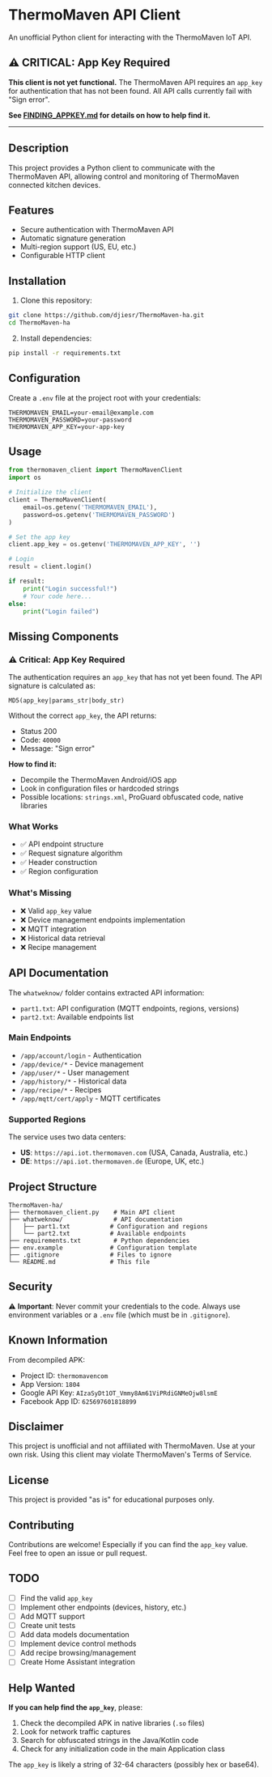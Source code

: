 # ThermoMaven API Client

An unofficial Python client for interacting with the ThermoMaven IoT API.

## ⚠️ CRITICAL: App Key Required

**This client is not yet functional.** The ThermoMaven API requires an `app_key` for authentication that has not been found. All API calls currently fail with "Sign error".

**See [FINDING_APPKEY.md](FINDING_APPKEY.md) for details on how to help find it.**

---

## Description

This project provides a Python client to communicate with the ThermoMaven API, allowing control and monitoring of ThermoMaven connected kitchen devices.

## Features

- Secure authentication with ThermoMaven API
- Automatic signature generation
- Multi-region support (US, EU, etc.)
- Configurable HTTP client

## Installation

1. Clone this repository:
```bash
git clone https://github.com/djiesr/ThermoMaven-ha.git
cd ThermoMaven-ha
```

2. Install dependencies:
```bash
pip install -r requirements.txt
```

## Configuration

Create a `.env` file at the project root with your credentials:

```env
THERMOMAVEN_EMAIL=your-email@example.com
THERMOMAVEN_PASSWORD=your-password
THERMOMAVEN_APP_KEY=your-app-key
```

## Usage

```python
from thermomaven_client import ThermoMavenClient
import os

# Initialize the client
client = ThermoMavenClient(
    email=os.getenv('THERMOMAVEN_EMAIL'),
    password=os.getenv('THERMOMAVEN_PASSWORD')
)

# Set the app key
client.app_key = os.getenv('THERMOMAVEN_APP_KEY', '')

# Login
result = client.login()

if result:
    print("Login successful!")
    # Your code here...
else:
    print("Login failed")
```

## Missing Components

### ⚠️ Critical: App Key Required

The authentication requires an `app_key` that has not yet been found. The API signature is calculated as:

```
MD5(app_key|params_str|body_str)
```

Without the correct `app_key`, the API returns:
- Status 200
- Code: `40000`
- Message: "Sign error"

**How to find it:**
- Decompile the ThermoMaven Android/iOS app
- Look in configuration files or hardcoded strings
- Possible locations: `strings.xml`, ProGuard obfuscated code, native libraries

### What Works
- ✅ API endpoint structure
- ✅ Request signature algorithm
- ✅ Header construction
- ✅ Region configuration

### What's Missing
- ❌ Valid `app_key` value
- ❌ Device management endpoints implementation
- ❌ MQTT integration
- ❌ Historical data retrieval
- ❌ Recipe management

## API Documentation

The `whatweknow/` folder contains extracted API information:

- `part1.txt`: API configuration (MQTT endpoints, regions, versions)
- `part2.txt`: Available endpoints list

### Main Endpoints

- `/app/account/login` - Authentication
- `/app/device/*` - Device management
- `/app/user/*` - User management
- `/app/history/*` - Historical data
- `/app/recipe/*` - Recipes
- `/app/mqtt/cert/apply` - MQTT certificates

### Supported Regions

The service uses two data centers:
- **US**: `https://api.iot.thermomaven.com` (USA, Canada, Australia, etc.)
- **DE**: `https://api.iot.thermomaven.de` (Europe, UK, etc.)

## Project Structure

```
ThermoMaven-ha/
├── thermomaven_client.py    # Main API client
├── whatweknow/              # API documentation
│   ├── part1.txt           # Configuration and regions
│   └── part2.txt           # Available endpoints
├── requirements.txt         # Python dependencies
├── env.example             # Configuration template
├── .gitignore              # Files to ignore
└── README.md               # This file
```

## Security

⚠️ **Important**: Never commit your credentials to the code. Always use environment variables or a `.env` file (which must be in `.gitignore`).

## Known Information

From decompiled APK:
- Project ID: `thermomavencom`
- App Version: `1804`
- Google API Key: `AIzaSyDt1OT_Vmmy8Am61ViPRdiGNMeOjw8lsmE`
- Facebook App ID: `625697601818899`

## Disclaimer

This project is unofficial and not affiliated with ThermoMaven. Use at your own risk. Using this client may violate ThermoMaven's Terms of Service.

## License

This project is provided "as is" for educational purposes only.

## Contributing

Contributions are welcome! Especially if you can find the `app_key` value. Feel free to open an issue or pull request.

## TODO

- [ ] Find the valid `app_key`
- [ ] Implement other endpoints (devices, history, etc.)
- [ ] Add MQTT support
- [ ] Create unit tests
- [ ] Add data models documentation
- [ ] Implement device control methods
- [ ] Add recipe browsing/management
- [ ] Create Home Assistant integration

## Help Wanted

**If you can help find the `app_key`**, please:
1. Check the decompiled APK in native libraries (`.so` files)
2. Look for network traffic captures
3. Search for obfuscated strings in the Java/Kotlin code
4. Check for any initialization code in the main Application class

The `app_key` is likely a string of 32-64 characters (possibly hex or base64).
